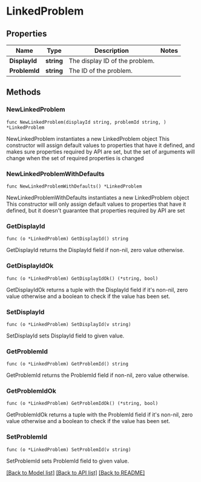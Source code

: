 # LinkedProblem

## Properties

Name | Type | Description | Notes
------------ | ------------- | ------------- | -------------
**DisplayId** | **string** | The display ID of the problem. | 
**ProblemId** | **string** | The ID of the problem. | 

## Methods

### NewLinkedProblem

`func NewLinkedProblem(displayId string, problemId string, ) *LinkedProblem`

NewLinkedProblem instantiates a new LinkedProblem object
This constructor will assign default values to properties that have it defined,
and makes sure properties required by API are set, but the set of arguments
will change when the set of required properties is changed

### NewLinkedProblemWithDefaults

`func NewLinkedProblemWithDefaults() *LinkedProblem`

NewLinkedProblemWithDefaults instantiates a new LinkedProblem object
This constructor will only assign default values to properties that have it defined,
but it doesn't guarantee that properties required by API are set

### GetDisplayId

`func (o *LinkedProblem) GetDisplayId() string`

GetDisplayId returns the DisplayId field if non-nil, zero value otherwise.

### GetDisplayIdOk

`func (o *LinkedProblem) GetDisplayIdOk() (*string, bool)`

GetDisplayIdOk returns a tuple with the DisplayId field if it's non-nil, zero value otherwise
and a boolean to check if the value has been set.

### SetDisplayId

`func (o *LinkedProblem) SetDisplayId(v string)`

SetDisplayId sets DisplayId field to given value.


### GetProblemId

`func (o *LinkedProblem) GetProblemId() string`

GetProblemId returns the ProblemId field if non-nil, zero value otherwise.

### GetProblemIdOk

`func (o *LinkedProblem) GetProblemIdOk() (*string, bool)`

GetProblemIdOk returns a tuple with the ProblemId field if it's non-nil, zero value otherwise
and a boolean to check if the value has been set.

### SetProblemId

`func (o *LinkedProblem) SetProblemId(v string)`

SetProblemId sets ProblemId field to given value.



[[Back to Model list]](../README.md#documentation-for-models) [[Back to API list]](../README.md#documentation-for-api-endpoints) [[Back to README]](../README.md)


